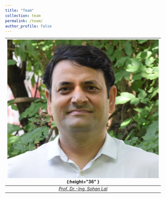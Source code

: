 ```yaml
---
title: "Team"
collection: team
permalink: /team/
author_profile: false
---
```

|![space-1.jpg](../images/Sohan_Lal_TUHH.jpg) {:height="36" }| 
|:--:| 
| *<a href="https://sohansharma.github.io/team/sohan/"> Prof. Dr.-Ing. Sohan Lal </a>* |
